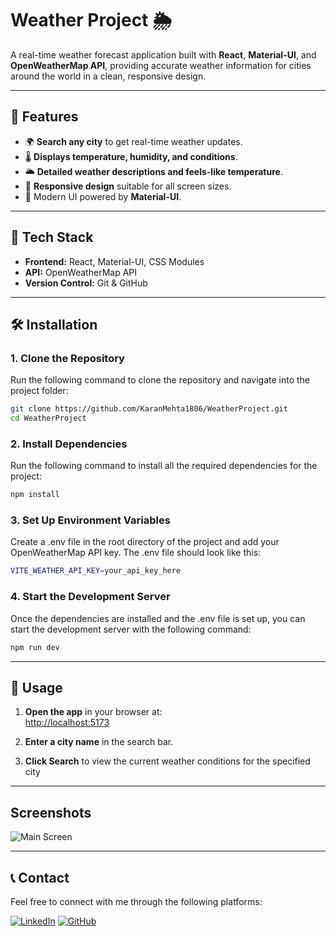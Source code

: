 # Weather Project 🌦️

A real-time weather forecast application built with **React**, **Material-UI**, and **OpenWeatherMap API**, providing accurate weather information for cities around the world in a clean, responsive design.

---

## 🌟 Features

- 🌍 **Search any city** to get real-time weather updates.
- 🌡️ **Displays temperature, humidity, and conditions**.
- 🌥️ **Detailed weather descriptions and feels-like temperature**.
- 📱 **Responsive design** suitable for all screen sizes.
- 🎨 Modern UI powered by **Material-UI**.

---

## 🚀 Tech Stack

- **Frontend:** React, Material-UI, CSS Modules
- **API:** OpenWeatherMap API
- **Version Control:** Git & GitHub

---

## 🛠️ Installation

### 1. Clone the Repository
Run the following command to clone the repository and navigate into the project folder:

```bash
git clone https://github.com/KaranMehta1806/WeatherProject.git
cd WeatherProject
```

### 2. Install Dependencies
Run the following command to install all the required dependencies for the project:

```bash
npm install
```

### 3. Set Up Environment Variables
Create a .env file in the root directory of the project and add your OpenWeatherMap API key. The .env file should look like this:

```bash
VITE_WEATHER_API_KEY=your_api_key_here
```

### 4. Start the Development Server
Once the dependencies are installed and the .env file is set up, you can start the development server with the following command:

```bash
npm run dev
```
---
## 📱 Usage

1. **Open the app** in your browser at:  
   [http://localhost:5173](http://localhost:5173)

2. **Enter a city name** in the search bar.

3. **Click Search** to view the current weather conditions for the specified city

---

## Screenshots
![Main Screen](./public/images/screenshot1.png)

---

## 📞 Contact
Feel free to connect with me through the following platforms:

[![LinkedIn](https://img.shields.io/badge/Karan_Mehta_-0A66C2?style=for-the-badge&logo=linkedin&logoColor=white)](https://www.linkedin.com/in/mehtakaran18)
[![GitHub](https://img.shields.io/badge/Karan_Mehta_-181717?style=for-the-badge&logo=github&logoColor=white)](https://github.com/KaranMehta1806)











